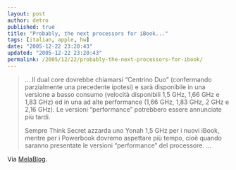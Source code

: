 ```yaml
---
layout: post
author: detro
published: true
title: "Probably, the next processors for iBook..."
tags: [italian, apple, hw]
date: "2005-12-22 23:20:43"
updated: "2005-12-22 23:20:43"
permalink: /2005/12/22/probably-the-next-processors-for-ibook/
---
```


<blockquote>... Il dual core dovrebbe chiamarsi “Centrino Duo” (confermando parzialmente una precedente ipotesi) e sarà disponibile in una versione a basso consumo (velocità disponibili 1,5 GHz, 1,66 GHz e 1,83 GHz) ed in una ad alte performance (1,66 GHz, 1,83 GHz, 2 GHz e 2,16 GHz). Le versioni “performance” potrebbero essere annunciate più tardi.

Sempre Think Secret azzarda uno Yonah 1,5 GHz per i nuovi iBook, mentre per i Powerbook dovremo aspettare più tempo, cioè quando saranno presentate le versioni “performance” del processore. ...</blockquote>

Via <a href="http://www.melablog.it/post/1242/ecco-forse-i-processori-usati-nei-nuovi-mactel">MelaBlog</a>.

